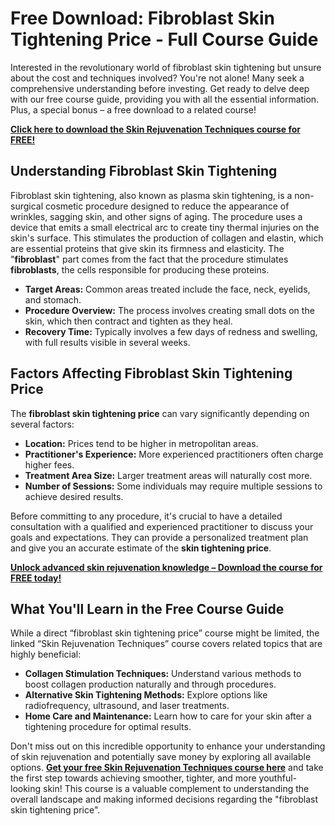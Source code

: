 # Free Download: Fibroblast Skin Tightening Price - Full Course Guide

Interested in the revolutionary world of fibroblast skin tightening but unsure about the cost and techniques involved? You're not alone! Many seek a comprehensive understanding before investing. Get ready to delve deep with our free course guide, providing you with all the essential information. Plus, a special bonus – a free download to a related course!

[**Click here to download the Skin Rejuvenation Techniques course for FREE!**](https://udemywork.com/fibroblast-skin-tightening-price)

## Understanding Fibroblast Skin Tightening

Fibroblast skin tightening, also known as plasma skin tightening, is a non-surgical cosmetic procedure designed to reduce the appearance of wrinkles, sagging skin, and other signs of aging. The procedure uses a device that emits a small electrical arc to create tiny thermal injuries on the skin's surface. This stimulates the production of collagen and elastin, which are essential proteins that give skin its firmness and elasticity. The "**fibroblast**" part comes from the fact that the procedure stimulates **fibroblasts**, the cells responsible for producing these proteins.

*   **Target Areas:** Common areas treated include the face, neck, eyelids, and stomach.
*   **Procedure Overview:** The process involves creating small dots on the skin, which then contract and tighten as they heal.
*   **Recovery Time:** Typically involves a few days of redness and swelling, with full results visible in several weeks.

## Factors Affecting Fibroblast Skin Tightening Price

The **fibroblast skin tightening price** can vary significantly depending on several factors:

*   **Location:** Prices tend to be higher in metropolitan areas.
*   **Practitioner's Experience:** More experienced practitioners often charge higher fees.
*   **Treatment Area Size:** Larger treatment areas will naturally cost more.
*   **Number of Sessions:** Some individuals may require multiple sessions to achieve desired results.

Before committing to any procedure, it's crucial to have a detailed consultation with a qualified and experienced practitioner to discuss your goals and expectations. They can provide a personalized treatment plan and give you an accurate estimate of the **skin tightening price**.

[**Unlock advanced skin rejuvenation knowledge – Download the course for FREE today!**](https://udemywork.com/fibroblast-skin-tightening-price)

## What You'll Learn in the Free Course Guide

While a direct “fibroblast skin tightening price” course might be limited, the linked “Skin Rejuvenation Techniques” course covers related topics that are highly beneficial:

*   **Collagen Stimulation Techniques:** Understand various methods to boost collagen production naturally and through procedures.
*   **Alternative Skin Tightening Methods:** Explore options like radiofrequency, ultrasound, and laser treatments.
*   **Home Care and Maintenance:** Learn how to care for your skin after a tightening procedure for optimal results.

Don't miss out on this incredible opportunity to enhance your understanding of skin rejuvenation and potentially save money by exploring all available options. **[Get your free Skin Rejuvenation Techniques course here](https://udemywork.com/fibroblast-skin-tightening-price)** and take the first step towards achieving smoother, tighter, and more youthful-looking skin! This course is a valuable complement to understanding the overall landscape and making informed decisions regarding the "fibroblast skin tightening price".

